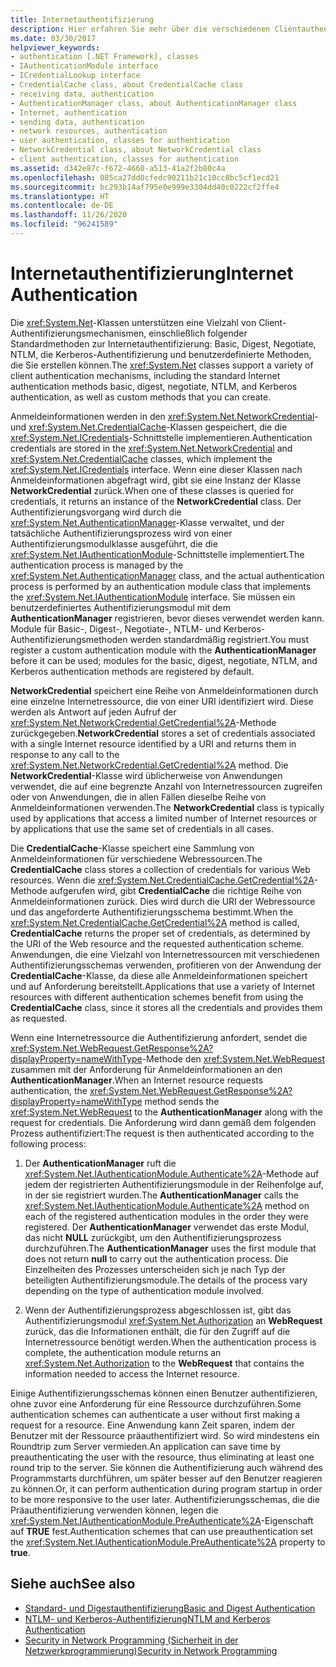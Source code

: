 ```yaml
---
title: Internetauthentifizierung
description: Hier erfahren Sie mehr über die verschiedenen Clientauthentifizierungsmechanismen, die von System.Net-Klassen für Ihre Anwendungen im .NET Framework unterstützt werden.
ms.date: 03/30/2017
helpviewer_keywords:
- authentication [.NET Framework], classes
- IAuthenticationModule interface
- ICredentialLookup interface
- CredentialCache class, about CredentialCache class
- receiving data, authentication
- AuthenticationManager class, about AuthenticationManager class
- Internet, authentication
- sending data, authentication
- network resources, authentication
- user authentication, classes for authentication
- NetworkCredential class, about NetworkCredential class
- client authentication, classes for authentication
ms.assetid: d342e87c-f672-4660-a513-41a2f2b80c4a
ms.openlocfilehash: 085ca27dd0cfedc90211b21c10cc8bc5cf1ecd21
ms.sourcegitcommit: bc293b14af795e0e999e3304dd40c0222cf2ffe4
ms.translationtype: HT
ms.contentlocale: de-DE
ms.lasthandoff: 11/26/2020
ms.locfileid: "96241589"
---
```

# <a name="internet-authentication"></a><span data-ttu-id="04008-103">Internetauthentifizierung</span><span class="sxs-lookup"><span data-stu-id="04008-103">Internet Authentication</span></span>

<span data-ttu-id="04008-104">Die <xref:System.Net>-Klassen unterstützen eine Vielzahl von Client-Authentifizierungsmechanismen, einschließlich folgender Standardmethoden zur Internetauthentifizierung: Basic, Digest, Negotiate, NTLM, die Kerberos-Authentifizierung und benutzerdefinierte Methoden, die Sie erstellen können.</span><span class="sxs-lookup"><span data-stu-id="04008-104">The <xref:System.Net> classes support a variety of client authentication mechanisms, including the standard Internet authentication methods basic, digest, negotiate, NTLM, and Kerberos authentication, as well as custom methods that you can create.</span></span>  
  
 <span data-ttu-id="04008-105">Anmeldeinformationen werden in den <xref:System.Net.NetworkCredential>- und <xref:System.Net.CredentialCache>-Klassen gespeichert, die die <xref:System.Net.ICredentials>-Schnittstelle implementieren.</span><span class="sxs-lookup"><span data-stu-id="04008-105">Authentication credentials are stored in the <xref:System.Net.NetworkCredential> and <xref:System.Net.CredentialCache> classes, which implement the <xref:System.Net.ICredentials> interface.</span></span> <span data-ttu-id="04008-106">Wenn eine dieser Klassen nach Anmeldeinformationen abgefragt wird, gibt sie eine Instanz der Klasse **NetworkCredential** zurück.</span><span class="sxs-lookup"><span data-stu-id="04008-106">When one of these classes is queried for credentials, it returns an instance of the **NetworkCredential** class.</span></span> <span data-ttu-id="04008-107">Der Authentifizierungsvorgang wird durch die <xref:System.Net.AuthenticationManager>-Klasse verwaltet, und der tatsächliche Authentifizierungsprozess wird von einer Authentifizierungsmodulklasse ausgeführt, die die <xref:System.Net.IAuthenticationModule>-Schnittstelle implementiert.</span><span class="sxs-lookup"><span data-stu-id="04008-107">The authentication process is managed by the <xref:System.Net.AuthenticationManager> class, and the actual authentication process is performed by an authentication module class that implements the <xref:System.Net.IAuthenticationModule> interface.</span></span> <span data-ttu-id="04008-108">Sie müssen ein benutzerdefiniertes Authentifizierungsmodul mit dem **AuthenticationManager** registrieren, bevor dieses verwendet werden kann. Module für Basic-, Digest-, Negotiate-, NTLM- und Kerberos-Authentifizierungsmethoden werden standardmäßig registriert.</span><span class="sxs-lookup"><span data-stu-id="04008-108">You must register a custom authentication module with the **AuthenticationManager** before it can be used; modules for the basic, digest, negotiate, NTLM, and Kerberos authentication methods are registered by default.</span></span>  
  
 <span data-ttu-id="04008-109">**NetworkCredential** speichert eine Reihe von Anmeldeinformationen durch eine einzelne Internetressource, die von einer URI identifiziert wird. Diese werden als Antwort auf jeden Aufruf der <xref:System.Net.NetworkCredential.GetCredential%2A>-Methode zurückgegeben.</span><span class="sxs-lookup"><span data-stu-id="04008-109">**NetworkCredential** stores a set of credentials associated with a single Internet resource identified by a URI and returns them in response to any call to the <xref:System.Net.NetworkCredential.GetCredential%2A> method.</span></span> <span data-ttu-id="04008-110">Die **NetworkCredential**-Klasse wird üblicherweise von Anwendungen verwendet, die auf eine begrenzte Anzahl von Internetressourcen zugreifen oder von Anwendungen, die in allen Fällen dieselbe Reihe von Anmeldeinformationen verwenden.</span><span class="sxs-lookup"><span data-stu-id="04008-110">The **NetworkCredential** class is typically used by applications that access a limited number of Internet resources or by applications that use the same set of credentials in all cases.</span></span>  
  
 <span data-ttu-id="04008-111">Die **CredentialCache**-Klasse speichert eine Sammlung von Anmeldeinformationen für verschiedene Webressourcen.</span><span class="sxs-lookup"><span data-stu-id="04008-111">The **CredentialCache** class stores a collection of credentials for various Web resources.</span></span> <span data-ttu-id="04008-112">Wenn die <xref:System.Net.CredentialCache.GetCredential%2A>-Methode aufgerufen wird, gibt **CredentialCache** die richtige Reihe von Anmeldeinformationen zurück. Dies wird durch die URI der Webressource und das angeforderte Authentifizierungsschema bestimmt.</span><span class="sxs-lookup"><span data-stu-id="04008-112">When the <xref:System.Net.CredentialCache.GetCredential%2A> method is called, **CredentialCache** returns the proper set of credentials, as determined by the URI of the Web resource and the requested authentication scheme.</span></span> <span data-ttu-id="04008-113">Anwendungen, die eine Vielzahl von Internetressourcen mit verschiedenen Authentifizierungsschemas verwenden, profitieren von der Anwendung der **CredentialCache**-Klasse, da diese alle Anmeldeinformationen speichert und auf Anforderung bereitstellt.</span><span class="sxs-lookup"><span data-stu-id="04008-113">Applications that use a variety of Internet resources with different authentication schemes benefit from using the **CredentialCache** class, since it stores all the credentials and provides them as requested.</span></span>  
  
 <span data-ttu-id="04008-114">Wenn eine Internetressource die Authentifizierung anfordert, sendet die <xref:System.Net.WebRequest.GetResponse%2A?displayProperty=nameWithType>-Methode den <xref:System.Net.WebRequest> zusammen mit der Anforderung für Anmeldeinformationen an den **AuthenticationManager**.</span><span class="sxs-lookup"><span data-stu-id="04008-114">When an Internet resource requests authentication, the <xref:System.Net.WebRequest.GetResponse%2A?displayProperty=nameWithType> method sends the <xref:System.Net.WebRequest> to the **AuthenticationManager** along with the request for credentials.</span></span> <span data-ttu-id="04008-115">Die Anforderung wird dann gemäß dem folgenden Prozess authentifiziert:</span><span class="sxs-lookup"><span data-stu-id="04008-115">The request is then authenticated according to the following process:</span></span>  
  
1. <span data-ttu-id="04008-116">Der **AuthenticationManager** ruft die <xref:System.Net.IAuthenticationModule.Authenticate%2A>-Methode auf jedem der registrierten Authentifizierungsmodule in der Reihenfolge auf, in der sie registriert wurden.</span><span class="sxs-lookup"><span data-stu-id="04008-116">The **AuthenticationManager** calls the <xref:System.Net.IAuthenticationModule.Authenticate%2A> method on each of the registered authentication modules in the order they were registered.</span></span> <span data-ttu-id="04008-117">Der **AuthenticationManager** verwendet das erste Modul, das nicht **NULL** zurückgibt, um den Authentifizierungsprozess durchzuführen.</span><span class="sxs-lookup"><span data-stu-id="04008-117">The **AuthenticationManager** uses the first module that does not return **null** to carry out the authentication process.</span></span> <span data-ttu-id="04008-118">Die Einzelheiten des Prozesses unterscheiden sich je nach Typ der beteiligten Authentifizierungsmodule.</span><span class="sxs-lookup"><span data-stu-id="04008-118">The details of the process vary depending on the type of authentication module involved.</span></span>  
  
2. <span data-ttu-id="04008-119">Wenn der Authentifizierungsprozess abgeschlossen ist, gibt das Authentifizierungsmodul <xref:System.Net.Authorization> an **WebRequest** zurück, das die Informationen enthält, die für den Zugriff auf die Internetressource benötigt werden.</span><span class="sxs-lookup"><span data-stu-id="04008-119">When the authentication process is complete, the authentication module returns an <xref:System.Net.Authorization> to the **WebRequest** that contains the information needed to access the Internet resource.</span></span>  
  
 <span data-ttu-id="04008-120">Einige Authentifizierungsschemas können einen Benutzer authentifizieren, ohne zuvor eine Anforderung für eine Ressource durchzuführen.</span><span class="sxs-lookup"><span data-stu-id="04008-120">Some authentication schemes can authenticate a user without first making a request for a resource.</span></span> <span data-ttu-id="04008-121">Eine Anwendung kann Zeit sparen, indem der Benutzer mit der Ressource präauthentifiziert wird. So wird mindestens ein Roundtrip zum Server vermieden.</span><span class="sxs-lookup"><span data-stu-id="04008-121">An application can save time by preauthenticating the user with the resource, thus eliminating at least one round trip to the server.</span></span> <span data-ttu-id="04008-122">Sie können die Authentifizierung auch während des Programmstarts durchführen, um später besser auf den Benutzer reagieren zu können.</span><span class="sxs-lookup"><span data-stu-id="04008-122">Or, it can perform authentication during program startup in order to be more responsive to the user later.</span></span> <span data-ttu-id="04008-123">Authentifizierungsschemas, die die Präauthentifizierung verwenden können, legen die <xref:System.Net.IAuthenticationModule.PreAuthenticate%2A>-Eigenschaft auf **TRUE** fest.</span><span class="sxs-lookup"><span data-stu-id="04008-123">Authentication schemes that can use preauthentication set the <xref:System.Net.IAuthenticationModule.PreAuthenticate%2A> property to **true**.</span></span>  
  
## <a name="see-also"></a><span data-ttu-id="04008-124">Siehe auch</span><span class="sxs-lookup"><span data-stu-id="04008-124">See also</span></span>

- [<span data-ttu-id="04008-125">Standard- und Digestauthentifizierung</span><span class="sxs-lookup"><span data-stu-id="04008-125">Basic and Digest Authentication</span></span>](basic-and-digest-authentication.md)
- [<span data-ttu-id="04008-126">NTLM- und Kerberos-Authentifizierung</span><span class="sxs-lookup"><span data-stu-id="04008-126">NTLM and Kerberos Authentication</span></span>](ntlm-and-kerberos-authentication.md)
- [<span data-ttu-id="04008-127">Security in Network Programming (Sicherheit in der Netzwerkprogrammierung)</span><span class="sxs-lookup"><span data-stu-id="04008-127">Security in Network Programming</span></span>](security-in-network-programming.md)
